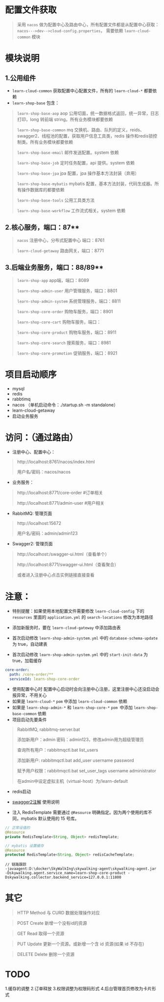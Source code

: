 # 配置文件获取

> 采用 `nacos` 做为配置中心及路由中心，所有配置文件都是从配置中心获取：`nacos--->dev-->cloud-config.properties`， 需要依赖 `learn-cloud-common` 模块

# 模块说明

## **1.公用组件**

- `learn-cloud-common` 获取配置中心配置文件，所有的 `learn-cloud-*` 都要依赖
- `learn-shop-base` 包含：

> `learn-shop-base-aop` aop 公用切面，统一数据格式返回，统一异常，日志打印，long 转前端 string。所有业务模块都要依赖
>
> `learn-shop-base-common` mq 交换机、路由、队列的定义，reids、swagger2、线程池的配置，获取用户信息工具类，redis 操作和redis锁控制类。所有业务模块都要依赖
>
> `learn-shop-base-email` 邮件发送配置。system 依赖
>
> `learn-shop-base-job` 定时任务配置，api 提供。system 依赖
>
> `learn-shop-base-jpa` jpa 配置，jpa 操作基本方法封装（弃用）
>
> `learn-shop-base-mybatis` mybatis 配置，基本方法封装，代码生成器。所有操作数据库的都要依赖
>
> `learn-shop-base-tools` 公用工具类方法
>
> `learn-shop-base-workflow` 工作流式相关。system 依赖

## **2.核心服务，端口：87****

> `nacos` 注册中心，分布式配置中心 端口：8761
>
> `learn-cloud-getaway` 路由网关，端口：8771

## **3.后端业务服务，端口：88/89****

> `learn-shop-app` app端，端口：8089
> 
> `learn-shop-admin-user` 用户管理服务，端口：8801
>
> `learn-shop-admin-system` 系统管理服务，端口：8811
>
> `learn-shop-core-order` 购物车服务，端口：8901
>
> `learn-shop-core-cart` 购物车服务，端口：
>
> `learn-shop-core-product` 购物车服务，端口：8911
>
> `learn-shop-core-search` 搜索服务，端口：8981
>
> `learn-shop-core-promotion` 促销服务，端口：8921

# 项目启动顺序
* mysql
* redis
* rabbtimq
* nacos （单机启动命令：./startup.sh -m standalone）
* learn-cloud-getaway
* 启动业务服务

# 访问：（通过路由）
- 注册中心、配置中心：
> http://localhost:8761/nacos/index.html
> 
> 用户名/密码：nacos/nacos

- 业务服务：
>http://localhost:8771/core-order #订单相关
> 
>http://localhost:8771/admin-user #用户相关

- RabbitMQ: 管理页面
>http://localhost:15672
> 
>用户名/密码：admin/admin123

- Swagger2: 管理页面 <br>
>http://localhost:<port>/swagger-ui.html（查看单个）
> 
>http://localhost:8771/swagger-ui.html（查看聚合）
> 
>或者进入注册中心点击实例链接直接查看

# **注意**：

- 特别提醒：如果使用本地配置文件需要修改 `learn-cloud-config` 下的 `resources` 里面的 `application.yml` 的 `search-locations` 修改为本地路径

- 添加新服务时，要在 `learn-cloud-gateway` 中添加路由表

- 首次启动修改 `learn-shop-admin-system.yml` 中的 `database-schema-update` 为 true，自动建表

- 首次启动修改 `learn-shop-admin-system.yml` 中的 `start-init-data` 为 true，加载缓存

```yaml
core-order:
  path: /core-order/**
  serviceId: learn-shop-core-order
```

- 使用配置中心时 配置中心启动时会向注册中心注册，这里注册中心还没启动会报异常，不用关心
- 如果是 `learn-cloud-*` `pom` 中添加 `learn-cloud-common` 依赖
- 如果是 `learn-shop-admin-*` 和 `learn-shop-core-*` `pom `中添加 `learn-shop-base-common` 依赖
- 项目启动先要条件

> RabbitMQ, rabbitmq-server.bat
> 
> 添加新用户：admin 密码：admin123，修改admin用为超级管理员
> 
> 查询所有用户：rabbitmqctl.bat list_users
> 
> 添加新用户: rabbitmqctl.bat add_user username password
> 
> 赋予用户权限：rabbitmqctl.bat set_user_tags username administrator
> 
> 在admin中设定虚拟主机（virtual-host）为/learn-default

- redis启动

- [swagger2注解](https://www.jianshu.com/p/12f4394462d5) 使用说明 <br/>

- 注入 RedisTemplate 需要通过 `@Resource` 明确指定。因为两个使用的库不同，mybatis 默认使用的 15 号库。

```java
// 正常设值的
@Resource
private RedisTemplate<String, Object> redisTemplate;

// mybatis 设置缓存
@Resource
protected RedisTemplate<String, Object> redisCacheTemplate;
```

```shell
// 链路跟踪
-javaagent:D:\docker\SkyWalkIng\skywalking-agent\skywalking-agent.jar -Dskywalking.agent.service_name=learn-shop-core-product -Dskywalking.collector.backend_service=127.0.0.1:11800
```

# 其它
> HTTP Method 与 CURD 数据处理操作对应<br/>

> POST Create 新增一个没有id的资源<br/>

> GET Read 取得一个资源<br/>

> PUT Update 更新一个资源。或新增一个含 id 资源(如果 id 不存在)<br/>

> DELETE Delete 删除一个资源<br/>

# TODO
1.缓存的调整
2.订单释放
3.权限调整为权限码形式
4.后台管理首页修改为卡片形式

